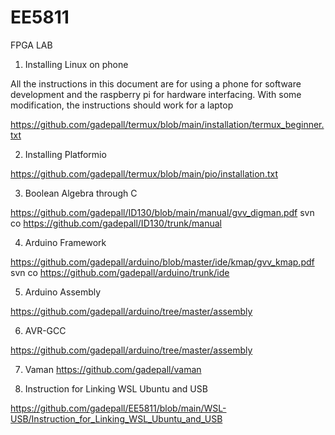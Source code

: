 # EE5811
FPGA LAB
1. Installing Linux on phone

All the instructions in this document are for using a phone for software
development and the raspberry pi for hardware interfacing.  With some modification,
the instructions should work for a laptop



https://github.com/gadepall/termux/blob/main/installation/termux_beginner.txt

2.  Installing Platformio

https://github.com/gadepall/termux/blob/main/pio/installation.txt

3.  Boolean Algebra through C

https://github.com/gadepall/ID130/blob/main/manual/gvv_digman.pdf
svn co https://github.com/gadepall/ID130/trunk/manual

4.  Arduino Framework

https://github.com/gadepall/arduino/blob/master/ide/kmap/gvv_kmap.pdf
svn co https://github.com/gadepall/arduino/trunk/ide

5.  Arduino Assembly 

https://github.com/gadepall/arduino/tree/master/assembly


6.  AVR-GCC

https://github.com/gadepall/arduino/tree/master/assembly

7.  Vaman
https://github.com/gadepall/vaman

8. Instruction for Linking WSL Ubuntu and USB

https://github.com/gadepall/EE5811/blob/main/WSL-USB/Instruction_for_Linking_WSL_Ubuntu_and_USB


